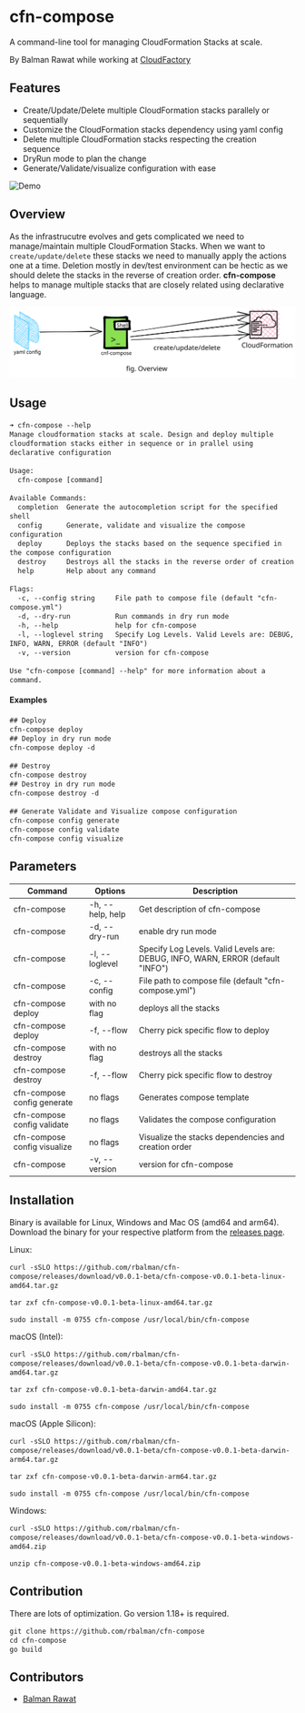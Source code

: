 # cfn-compose
A command-line tool for managing CloudFormation Stacks at scale.

By Balman Rawat while working at [CloudFactory](https://www.cloudfactory.com/)

## Features
* Create/Update/Delete multiple CloudFormation stacks parallely or sequentially
* Customize the CloudFormation stacks dependency using yaml config
* Delete multiple CloudFormation stacks respecting the creation sequence
* DryRun mode to plan the change
* Generate/Validate/visualize configuration with ease

![Demo](./docs/images/demo.gif)

## Overview
As the infrastrucutre evolves and gets complicated we need to manage/maintain multiple CloudFormation Stacks. When we want to `create/update/delete` these stacks we need to manually apply the actions one at a time. Deletion mostly in dev/test environment can be hectic as we should delete the stacks in the reverse of creation order. **cfn-compose** helps to manage multiple stacks that are closely related using declarative language.

![overview image](./docs/images/cfn-compose.svg)

## Usage
```shell
➜ cfn-compose --help          
Manage cloudformation stacks at scale. Design and deploy multiple cloudformation stacks either in sequence or in prallel using declarative configuration

Usage:
  cfn-compose [command]

Available Commands:
  completion  Generate the autocompletion script for the specified shell
  config      Generate, validate and visualize the compose configuration
  deploy      Deploys the stacks based on the sequence specified in the compose configuration
  destroy     Destroys all the stacks in the reverse order of creation
  help        Help about any command

Flags:
  -c, --config string     File path to compose file (default "cfn-compose.yml")
  -d, --dry-run           Run commands in dry run mode
  -h, --help              help for cfn-compose
  -l, --loglevel string   Specify Log Levels. Valid Levels are: DEBUG, INFO, WARN, ERROR (default "INFO")
  -v, --version           version for cfn-compose

Use "cfn-compose [command] --help" for more information about a command.
```

#### Examples
```shell
## Deploy
cfn-compose deploy
## Deploy in dry run mode
cfn-compose deploy -d

## Destroy
cfn-compose destroy
## Destroy in dry run mode
cfn-compose destroy -d

## Generate Validate and Visualize compose configuration
cfn-compose config generate
cfn-compose config validate
cfn-compose config visualize
```

## Parameters
| Command | Options | Description |
| ------------- | ------------- | ------------- |
| cfn-compose | -h, --help, help | Get description of cfn-compose |
| cfn-compose | -d, --dry-run | enable dry run mode |
| cfn-compose| -l, --loglevel |  Specify Log Levels. Valid Levels are: DEBUG, INFO, WARN, ERROR (default "INFO") |
| cfn-compose| -c, --config | File path to compose file (default "cfn-compose.yml") |
| cfn-compose deploy | with no flag| deploys all the stacks |
| cfn-compose deploy | -f, --flow | Cherry pick specific flow to deploy |
| cfn-compose destroy | with no flag| destroys all the stacks |
| cfn-compose destroy | -f, --flow | Cherry pick specific flow to destroy |
| cfn-compose config generate | no flags | Generates compose template |
| cfn-compose config validate | no flags | Validates the compose configuration |
| cfn-compose config visualize | no flags | Visualize the stacks dependencies and creation order |
| cfn-compose | -v, --version |  version for cfn-compose |

## Installation
Binary is available for Linux, Windows and Mac OS (amd64 and arm64). Download the binary for your respective platform from the [releases page](https://github.com/rbalman/cfn-compose/releases).

Linux:
```
curl -sSLO https://github.com/rbalman/cfn-compose/releases/download/v0.0.1-beta/cfn-compose-v0.0.1-beta-linux-amd64.tar.gz
```
```
tar zxf cfn-compose-v0.0.1-beta-linux-amd64.tar.gz
```
```
sudo install -m 0755 cfn-compose /usr/local/bin/cfn-compose
```

macOS (Intel):
```
curl -sSLO https://github.com/rbalman/cfn-compose/releases/download/v0.0.1-beta/cfn-compose-v0.0.1-beta-darwin-amd64.tar.gz
```
```
tar zxf cfn-compose-v0.0.1-beta-darwin-amd64.tar.gz
```
```
sudo install -m 0755 cfn-compose /usr/local/bin/cfn-compose
```

macOS (Apple Silicon):
```
curl -sSLO https://github.com/rbalman/cfn-compose/releases/download/v0.0.1-beta/cfn-compose-v0.0.1-beta-darwin-arm64.tar.gz
```
```
tar zxf cfn-compose-v0.0.1-beta-darwin-arm64.tar.gz
```
```
sudo install -m 0755 cfn-compose /usr/local/bin/cfn-compose
```

Windows:
```
curl -sSLO https://github.com/rbalman/cfn-compose/releases/download/v0.0.1-beta/cfn-compose-v0.0.1-beta-windows-amd64.zip
```
```
unzip cfn-compose-v0.0.1-beta-windows-amd64.zip
```

## Contribution

There are lots of optimization. Go version 1.18+ is required.

```
git clone https://github.com/rbalman/cfn-compose
cd cfn-compose 
go build
```

## Contributors
- [Balman Rawat](https://github.com/rbalman)
